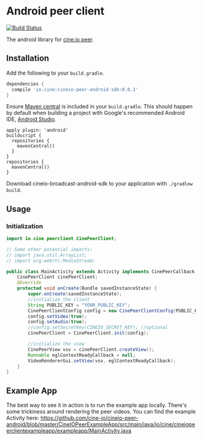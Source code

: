 # Android peer client

[![Build Status](https://travis-ci.org/cine-io/cineio-peer-android.svg?branch=master)](https://travis-ci.org/cine-io/cineio-peer-android)

The android library for [cine.io peer](https://www.cine.io/products/peer).


## Installation

Add the following to your `build.gradle`.

```groovy
dependencies {
  compile 'io.cine:cineio-peer-android-sdk:0.0.1'
}
```

Ensure [Maven central](http://search.maven.org/) is included in your `build.gradle`. This should happen by default when building a project with Google's recommended Android IDE, [Android Studio](https://developer.android.com/sdk/installing/studio.html).

```
apply plugin: 'android'
buildscript {
  repositories {
    mavenCentral()
  }
}
repositories {
  mavenCentral()
}
```

Download cineio-broadcast-android-sdk to your application with `./gradlew build`.

## Usage

### Initialization

```java
import io.cine.peerclient.CinePeerClient;

// Some other potential imports:
// import java.util.ArrayList;
// import org.webrtc.MediaStream;
```

```java
public class MainActivity extends Activity implements CinePeerCallback {
    CinePeerClient cinePeerClient;
    @Override
    protected void onCreate(Bundle savedInstanceState) {
        super.onCreate(savedInstanceState);
        //initialize the client
        String PUBLIC_KEY = "YOUR_PUBLIC_KEY";
        CinePeerClientConfig config = new CinePeerClientConfig(PUBLIC_KEY, this);
        config.setVideo(true);
        config.setAudio(true);
        //config.setSecretKey(CINEIO_SECRET_KEY); //optional
        cinePeerClient = CinePeerClient.init(config);

        //initialize the view
        CinePeerView vsv = cinePeerClient.createView();
        Runnable eglContextReadyCallback = null;
        VideoRendererGui.setView(vsv, eglContextReadyCallback);
    }
}
```

## Example App

The best way to see it in action is to run the example app locally. There's some trickiness around rendering the peer videos. You can find the example Activity here: https://github.com/cine-io/cineio-peer-android/blob/master/CineIOPeerExampleApp/src/main/java/io/cine/cineiopeerclientexampleapp/exampleapp/MainActivity.java
